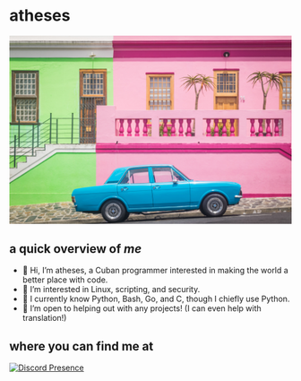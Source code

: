 # atheses #
![image info](cuba.jpg)
## a quick overview of *me* ##
- 👋 Hi, I’m atheses, a Cuban programmer interested in making the world a better place with code.
- 👀 I’m interested in Linux, scripting, and security.
- 🌱 I currently know Python, Bash, Go, and C, though I chiefly use Python.
- 💞️ I’m open to helping out with any projects! (I can even help with translation!)
## where you can find me at ##
[![Discord Presence](https://lanyard.cnrad.dev/api/:id)](https://discord.com/users/1036764211159765042)
